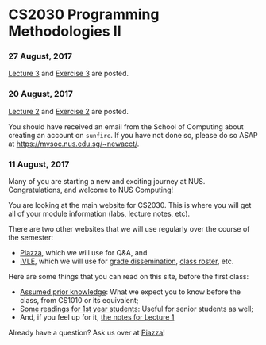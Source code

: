 # CS2030 Programming Methodologies II

### 27 August, 2017

[Lecture 3](lec3.md) and [Exercise 3](exercise3.md) are posted.  

### 20 August, 2017

[Lecture 2](lec2.md) and [Exercise 2](exercise2.md) are posted.  

You should have received an email from the School of Computing about creating an account on `sunfire`.  If you have not done so, please do so ASAP at https://mysoc.nus.edu.sg/~newacct/.

### 11 August, 2017

Many of you are starting a new and exciting journey at NUS.  Congratulations, and welcome to NUS Computing!

You are looking at the main website for CS2030.  This is where you will get all of your module information (labs, lecture notes, etc).  

There are two other websites that we will use regularly over the course of the semester:

- [Piazza](https://piazza.com/class/j63m6jbocil42), which we will use for Q&A, and
- [IVLE](https://ivle.nus.edu.sg/v1/Module/Student/Default.aspx?CourseID=A55753B4-E2D8-4A3F-A75C-573BB85BF18B), which we will use for [grade dissemination](https://ivle.nus.edu.sg/v1/Gradebook/Staff/gradebook.aspx?CourseID=a55753b4-e2d8-4a3f-a75c-573bb85bf18b&eu=dcsooiwt), [class roster](https://ivle.nus.edu.sg/v1/ClassManagement/Student/default.aspx?CourseID=a55753b4-e2d8-4a3f-a75c-573bb85bf18b), etc.

Here are some things that you can read on this site, before the first class:

- [Assumed prior knowledge](prereqs.md): What we expect you to know before the class, from CS1010 or its equivalent;
- [Some readings for 1st year students](readings.md): Useful for senior students as well;
- And, if you feel up for it, [the notes for Lecture 1](lec1/)

Already have a question?  Ask us over at [Piazza](https://piazza.com/class/j63m6jbocil42)!
